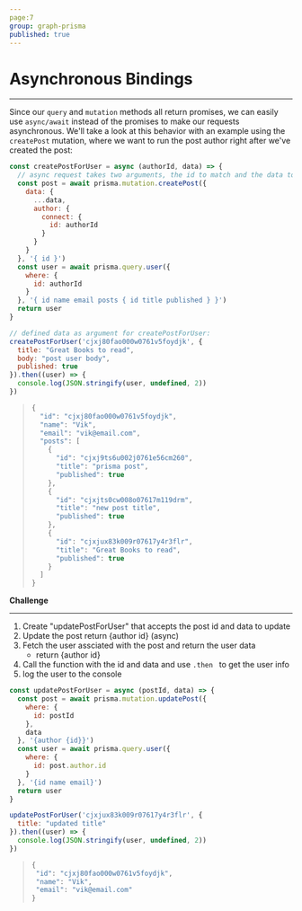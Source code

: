 ```yaml
---
page:7
group: graph-prisma
published: true
---
```


# Asynchronous Bindings

---------------------------------

Since our `query` and `mutation` methods all return promises, we can easily use `async/await` instead of the promises to make our requests asynchronous.  We'll take a look at this behavior with an example using the `createPost` mutation, where we want to run the post author right after we've created the post:

```js
const createPostForUser = async (authorId, data) => {
  // async request takes two arguments, the id to match and the data to update
  const post = await prisma.mutation.createPost({
    data: {
      ...data,
      author: {
        connect: {
          id: authorId
        }
      }
    }
  }, '{ id }')
  const user = await prisma.query.user({
    where: {
      id: authorId
    }
  }, '{ id name email posts { id title published } }')
  return user
}

// defined data as argument for createPostForUser:
createPostForUser('cjxj80fao000w0761v5foydjk', {
  title: "Great Books to read",
  body: "post user body",
  published: true
}).then((user) => {
  console.log(JSON.stringify(user, undefined, 2))
})
```

> ```js
> {
>   "id": "cjxj80fao000w0761v5foydjk",
>   "name": "Vik",
>   "email": "vik@email.com",
>   "posts": [
>     {
>       "id": "cjxj9ts6u002j0761e56cm260",
>       "title": "prisma post",
>       "published": true
>     },
>     {
>       "id": "cjxjts0cw008o07617m119drm",
>       "title": "new post title",
>       "published": true
>     },
>     {
>       "id": "cjxjux83k009r07617y4r3flr",
>       "title": "Great Books to read",
>       "published": true
>     }
>   ]
> }
> ```



**Challenge**

---------------------------------

1. Create "updatePostForUser" that accepts the post id and data to update
2. Update the post return {author id} (async)
3. Fetch the user assciated with the post and return the user data
   - return {author id}
4. Call the function with the id and data and use `.then ` to get the user info
5. log the user to the console

```js
const updatePostForUser = async (postId, data) => {
  const post = await prisma.mutation.updatePost({
    where: {
      id: postId
    },
    data
  }, '{author {id}}')
  const user = await prisma.query.user({
    where: {
      id: post.author.id
    }
  }, '{id name email}')
  return user
}

updatePostForUser('cjxjux83k009r07617y4r3flr', {
  title: "updated title"
}).then((user) => {
  console.log(JSON.stringify(user, undefined, 2))
})

```

>```js
>{
>  "id": "cjxj80fao000w0761v5foydjk",
>  "name": "Vik",
>  "email": "vik@email.com"
>}
>```



